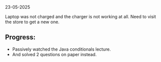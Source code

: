 23-05-2025

Laptop was not charged and the charger is not working at all. Need to visit the store to get a new one.

## Progress:
* Passively watched the Java conditionals lecture.
* And solved 2 questions on paper instead.

